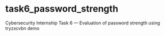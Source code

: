 # task6_password_strength
Cybersecurity Internship Task 6 — Evaluation of password strength using tryzxcvbn demo
